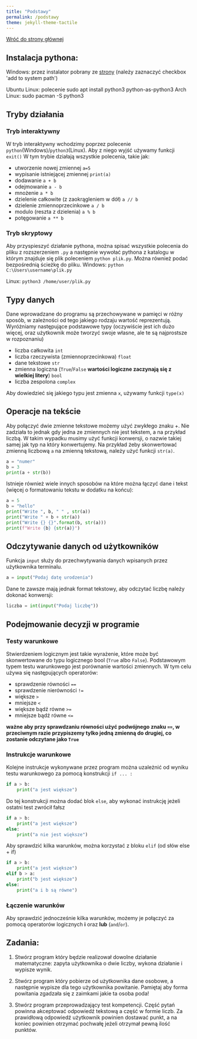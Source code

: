 ```yaml
---
title: "Podstawy"
permalink: /podstawy
theme: jekyll-theme-tactile
---
```


[Wróć do strony głównej](index.md)

## Instalacja pythona:
Windows: przez instalator pobrany ze [strony](https://www.python.org/downloads/) (należy zaznaczyć checkbox 'add to system path')

Ubuntu Linux: polecenie sudo apt install python3 python-as-python3
Arch Linux: sudo pacman -S python3

## Tryby działania
### Tryb interaktywny
W tryb interaktywny wchodzimy poprzez polecenie `python`(Windows)/`python3`(Linux). Aby z niego wyjść używamy funkcji `exit()`
W tym trybie działają wszystkie polecenia, takie jak:

- utworzenie nowej zmiennej `a=5`
- wypisanie istniejącej zmiennej `print(a)`
- dodawanie `a + b`
- odejmowanie `a - b`
- mnożenie `a * b`
- dzielenie całkowite (z zaokrągleniem w dół) `a // b`
- dzielenie zmiennoprzecinkowe `a / b`
- modulo (reszta z dzielenia) `a % b`
- potęgowanie `a ** b`

### Tryb skryptowy
Aby przyspieszyć działanie pythona, można spisać wszystkie polecenia do pliku z rozszerzeniem `.py` a następnie wywołać pythona z katalogu w którym znajduje się plik poleceniem `python plik.py`. Można również podać bezpośrednią ścieżkę do pliku.
Windows: `python C:\Users\username\plik.py`

Linux: `python3 /home/user/plik.py`

## Typy danych
Dane wprowadzane do programu są przechowywane w pamięci w różny sposób, w zależności od tego jakiego rodzaju wartość reprezentują. Wyróżniamy następujące podstawowe typy (oczywiście jest ich dużo więcej, oraz użytkownik może tworzyć swoje własne, ale te są najprostsze w rozpoznaniu)

- liczba całkowita `int`
- liczba rzeczywista (zmiennoprzecinkowa) `float`
- dane tekstowe `str`
- zmienna logiczna (`True`/`False` **wartości logiczne zaczynają się z wielkiej litery**) `bool`
- liczba zespolona `complex`

Aby dowiedzieć się jakiego typu jest zmienna `x`, używamy funkcji `type(x)`

## Operacje na tekście
Aby połączyć dwie zmienne tekstowe możemy użyć zwykłego znaku +. Nie zadziała to jednak gdy jedna ze zmiennych nie jest tekstem, a na przykład liczbą. W takim wypadku musimy użyć funkcji konwersji, o nazwie takiej samej jak typ na który konwertujemy. Na przykład żeby skonwertować zmienną liczbową `a` na zmienną tekstową, należy użyć funkcji `str(a)`.

```python
a = "numer"
b = 3
print(a + str(b))
```

Istnieje również wiele innych sposobów na które można łączyć dane i tekst (więcej o formatowaniu tekstu w dodatku na końcu):

```python
a = 5
b = "hello"
print("Write ", b, " " , str(a))
print("Write " + b + str(a))
print("Write {} {}".format(b, str(a)))
print(f"Write {b} {str(a)}")
```

## Odczytywanie danych od użytkowników
Funkcja `input` służy do przechwytywania danych wpisanych przez użytkownika terminalu.

```python
a = input("Podaj datę urodzenia")
```

Dane te zawsze mają jednak format tekstowy, aby odczytać liczbę należy dokonać konwersji:

```python
liczba = int(input("Podaj liczbę"))
```

## Podejmowanie decyzji w programie
### Testy warunkowe
Stwierdzeniem logicznym jest takie wyrażenie, które może być skonwertowane do typu logicznego bool (`True` albo `False`). Podstawowym typem testu warunkowego jest porównanie wartości zmiennych. W tym celu używa się następujących operatorów:

- sprawdzenie równości `==`
- sprawdzenie nierówności `!=`
- większe `>`
- mniejsze `<`
- większe bądź równe `>=`
- mniejsze bądź równe `<=`

**ważne aby przy sprawdzaniu równości użyć podwójnego znaku `==`, w przeciwnym razie przypiszemy tylko jedną zmienną do drugiej, co zostanie odczytane jako `True`**

### Instrukcje warunkowe
Kolejne instrukcje wykonywane przez program można uzależnić od wyniku testu warunkowego za pomocą konstrukcji `if ... :`

```python
if a > b:
    print("a jest większe")
```
Do tej konstrukcji można dodać blok `else`, aby wykonać instrukcję jeżeli ostatni test zwrócił fałsz

```python
if a > b:
    print("a jest większe")
else:
    print("a nie jest większe")
```
Aby sprawdzić kilka warunków, można korzystać z bloku `elif` (od słów else + if)

```python
if a > b:
    print("a jest większe")
elif b > a:
    print("b jest większe")
else:
    print("a i b są równe")
```

### Łączenie warunków
Aby sprawdzić jednocześnie kilka warunków, możemy je połączyć za pomocą operatorów logicznych **i** oraz **lub** (`and`/`or`).

## Zadania:
1. Stwórz program który będzie realizował dowolne działanie matematyczne: zapyta użytkownika o dwie liczby, wykona działanie i wypisze wynik.

2. Stwórz program który pobierze od użytkownika dane osobowe, a następnie wypisze dla tego użytkownika powitanie. Pamiętaj aby forma powitania zgadzała się z zaimkami jakie ta osoba poda!

3. Stwórz program przeprowadzający test kompetencji. Część pytań powinna akceptować odpowiedź tekstową a część w formie liczb. Za prawidłową odpowiedź użytkownik powinien dostawać punkt, a na koniec powinien otrzymać pochwałę jeżeli otrzymał pewną ilość punktów.

